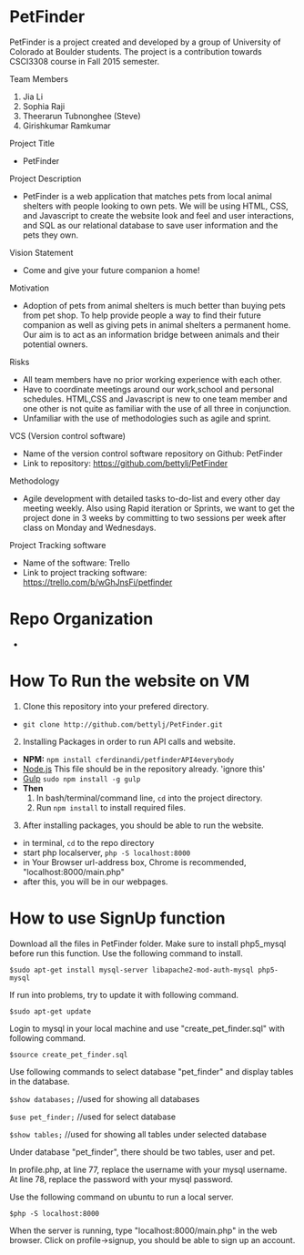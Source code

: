 # PetFinder
PetFinder is a project created and developed by a group of University of Colorado at Boulder students. The project is a contribution towards CSCI3308 course in Fall 2015 semester. 

Team Members
  1. Jia Li 
  2. Sophia Raji
  3. Theerarun Tubnonghee (Steve)
  4. Girishkumar Ramkumar

Project Title
 - PetFinder

Project Description 
 - PetFinder is a web application that matches pets from local animal shelters with people looking to own pets. We will be using HTML, CSS, and Javascript to create the website look and feel and user interactions, and SQL as our relational database to save user information and the pets they own. 

Vision Statement
 - Come and give your future companion a home!

Motivation
 - Adoption of pets from animal shelters is much better than buying pets from pet shop. To help provide people a way to find their future companion as well as giving pets in animal shelters a permanent home. Our aim is to act as an information bridge between animals and their potential owners.

Risks
 - All team members have no prior working experience with each other.
 - Have to coordinate meetings around our work,school and personal schedules.
   HTML,CSS and Javascript is new to one team member and one other is not quite as familiar with the use of all three in        conjunction.
 - Unfamiliar with the use of methodologies such as agile and sprint.

VCS (Version control software)
 - Name of the version control software repository on Github: PetFinder
 - Link to repository: https://github.com/bettylj/PetFinder

Methodology
 - Agile development with detailed tasks to-do-list and every other day meeting weekly. Also using Rapid iteration or Sprints, we want to get the project done in 3 weeks by committing to two sessions per week after class on Monday and Wednesdays.

Project Tracking software
 - Name of the software: Trello
 - Link to project tracking software: https://trello.com/b/wGhJnsFi/petfinder

# Repo Organization
 - 
 
# How To Run the website on VM
 1. Clone this repository into your prefered directory.
  * `git clone http://github.com/bettylj/PetFinder.git`

 2. Installing Packages in order to run API calls and website.
  * **NPM:** `npm install cferdinandi/petfinderAPI4everybody`
  * [Node.js](http://nodejs.org) This file should be in the repository already. 'ignore this'
  * [Gulp](http://gulpjs.com) `sudo npm install -g gulp`
  * **Then**
	1. In bash/terminal/command line, `cd` into the project directory.
	2. Run `npm install` to install required files.
 3. After installing packages, you should be able to run the website.
  * in terminal, `cd` to the repo directory
  * start php localserver, `php -S localhost:8000`
  * in Your Browser url-address box, Chrome is recommended, "localhost:8000/main.php"
  * after this, you will be in our webpages.

# How to use SignUp function

Download all the files in PetFinder folder. 
Make sure to install php5_mysql before run this function. Use the following command to install.

`$sudo apt-get install mysql-server libapache2-mod-auth-mysql php5-mysql`

If run into problems, try to update it with following command.

`$sudo apt-get update `

Login to mysql in your local machine and use "create_pet_finder.sql" with following command.

`$source create_pet_finder.sql`

Use following commands to select database "pet_finder" and display tables in the database.

`$show databases;` //used for showing all databases

`$use pet_finder;` //used for select database

`$show tables;` //used for showing all tables under selected database

Under database "pet_finder", there should be two tables, user and pet.

In profile.php, at line 77, replace the username with your mysql username. At line 78, replace the password with your mysql password.

Use the following command on ubuntu to run a local server.

`$php -S localhost:8000`

When the server is running, type "localhost:8000/main.php" in the web browser. Click on profile->signup, you should be able to sign up an account.


